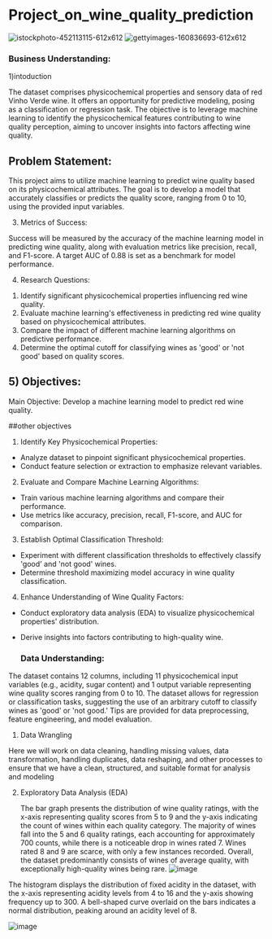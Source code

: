 #  Project_on_wine_quality_prediction


![istockphoto-452113115-612x612](https://github.com/Lawrync/Project_on_wine_quality_prediction/assets/142001815/0e19daf3-f72d-4cb8-ad49-c0d752be74a5)        ![gettyimages-160836693-612x612](https://github.com/Lawrync/Project_on_wine_quality_prediction/assets/142001815/5e534d83-b227-48d0-ba24-198bde5f10b2)



###  Business Understanding:

1)intoduction

The dataset comprises physicochemical properties and sensory data of red Vinho Verde wine. It offers an opportunity for predictive modeling, posing as a classification or regression task. The objective is to leverage machine learning to identify the physicochemical features contributing to wine quality perception, aiming to uncover insights into factors affecting wine quality.

##  Problem Statement:

This project aims to utilize machine learning to predict wine quality based on its physicochemical attributes. The goal is to develop a model that accurately classifies or predicts the quality score, ranging from 0 to 10, using the provided input variables.

3) Metrics of Success:

Success will be measured by the accuracy of the machine learning model in predicting wine quality, along with evaluation metrics like precision, recall, and F1-score. A target AUC of 0.88 is set as a benchmark for model performance.

4) Research Questions:

1. Identify significant physicochemical properties influencing red wine quality.
2. Evaluate machine learning's effectiveness in predicting red wine quality based on physicochemical attributes.
3. Compare the impact of different machine learning algorithms on predictive performance.
4. Determine the optimal cutoff for classifying wines as 'good' or 'not good' based on quality scores.

##  5) Objectives:

Main Objective:
Develop a machine learning model to predict red wine quality.

##other objectives 

1) Identify Key Physicochemical Properties:

- Analyze dataset to pinpoint significant physicochemical properties.
- Conduct feature selection or extraction to emphasize relevant variables.
2) Evaluate and Compare Machine Learning Algorithms:
  
- Train various machine learning algorithms and compare their performance.
- Use metrics like accuracy, precision, recall, F1-score, and AUC for comparison.
3) Establish Optimal Classification Threshold:
  
- Experiment with different classification thresholds to effectively classify 'good' and 'not good' wines.
- Determine threshold maximizing model accuracy in wine quality classification.
4) Enhance Understanding of Wine Quality Factors:
  
- Conduct exploratory data analysis (EDA) to visualize physicochemical properties' distribution.
- Derive insights into factors contributing to high-quality wine.

  ### Data Understanding:
  
The dataset contains 12 columns, including 11 physicochemical input variables (e.g., acidity, sugar content) and 1 output variable representing wine quality scores ranging from 0 to 10. The dataset allows for regression or classification tasks, suggesting the use of an arbitrary cutoff to classify wines as 'good' or 'not good.' Tips are provided for data preprocessing, feature engineering, and model evaluation.

1. Data Wrangling

Here we will work on data cleaning, handling missing values, data transformation, handling duplicates, data reshaping, and other processes to ensure that we have a clean, structured, and suitable format for analysis and modeling

2. Exploratory Data Analysis (EDA)

   The bar graph presents the distribution of wine quality ratings, with the x-axis representing quality scores from 5 to 9 and the y-axis indicating the count of wines within each quality category. The majority of wines fall into the 5 and 6 quality ratings, each accounting for approximately 700 counts, while there is a noticeable drop in wines rated 7. Wines rated 8 and 9 are scarce, with only a few instances recorded. Overall, the dataset predominantly consists of wines of average quality, with exceptionally high-quality wines being rare.
![image](https://github.com/Lawrync/Project_on_wine_quality_prediction/assets/142001815/02f7b3ba-7d33-491a-b5a5-c70989f227d3)



The histogram displays the distribution of fixed acidity in the dataset, with the x-axis representing acidity levels from 4 to 16 and the y-axis showing frequency up to 300. A bell-shaped curve overlaid on the bars indicates a normal distribution, peaking around an acidity level of 8.

![image](https://github.com/Lawrync/Project_on_wine_quality_prediction/assets/142001815/28817bfa-5df6-4fe1-b444-bc652f3c6baa)









